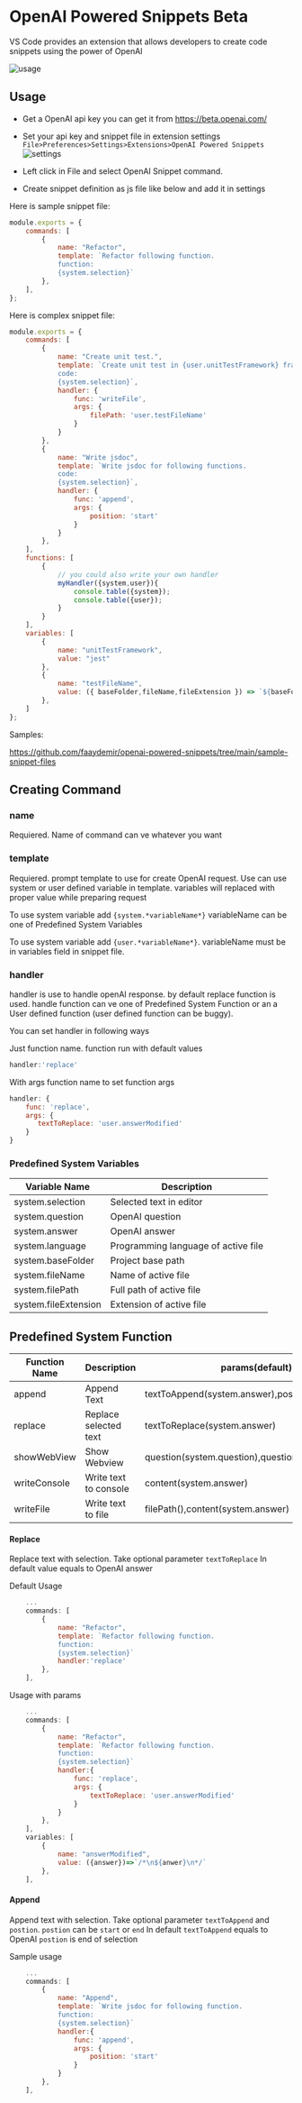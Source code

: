 # OpenAI Powered Snippets Beta

VS Code provides an extension that allows developers to create code snippets using the power of OpenAI

![usage](/media/usage.gif)


## Usage

* Get a OpenAI api key you can get it from https://beta.openai.com/
* Set your api key and  snippet file in extension settings `File>Preferences>Settings>Extensions>OpenAI Powered Snippets`
![settings](/media/settings.png)

* Left click in File and select OpenAI Snippet command.
* Create snippet definition as js file like below and add it in settings

Here is sample snippet file:
```js
module.exports = {
    commands: [
        {
            name: "Refactor",
            template: `Refactor following function.
            function:
            {system.selection}`
        },
    ],
};
```

Here is complex snippet file:
```js
module.exports = {
    commands: [
        {
            name: "Create unit test.",
            template: `Create unit test in {user.unitTestFramework} framework for following function.
            code:
            {system.selection}`,
            handler: { 
                func: 'writeFile',
                args: {
                    filePath: 'user.testFileName'
                }
            }
        },
        {
            name: "Write jsdoc",
            template: `Write jsdoc for following functions.
            code:
            {system.selection}`,
            handler: {
                func: 'append',
                args: {
                    position: 'start'
                }
            }
        },
    ],
    functions: [
        {
            // you could also write your own handler
            myHandler({system,user}){
                console.table({system});
                console.table({user});
            }
        }
    ],
    variables: [
        {
            name: "unitTestFramework",
            value: "jest"
        },
        {
            name: "testFileName",
            value: ({ baseFolder,fileName,fileExtension }) => `${baseFolder}\\tests\\${fileName}.test.${fileExtension}`
        },
    ]
};
```

Samples:

https://github.com/faaydemir/openai-powered-snippets/tree/main/sample-snippet-files

## Creating Command
### name 
Requiered. Name of command can ve whatever you want
### template
Requiered. prompt template to use for create OpenAI request.
Use can use system or user defined variable in template. variables will replaced with proper value while preparing request

To use system variable add `{system.*variableName*}` variableName can be one of Predefined System Variables

To use system variable add `{user.*variableName*}`. variableName must be in variables field in snippet file.

### handler
handler is use to handle openAI response. by default replace function is used. handle function can ve one of Predefined System Function or an a User defined function (user defined function can be buggy).

You can set handler in following ways

Just function name. function run with default values
```js
handler:'replace'
```

With args function name to set function args
```js
handler: {
    func: 'replace',
    args: {
       textToReplace: 'user.answerModified'
    }
}
```

### Predefined System Variables

| Variable Name        | Description                           |
| -------------------- | ------------------------------------- |
| system.selection     | Selected text in editor               |
| system.question      | OpenAI question                       |
| system.answer        | OpenAI answer                         |
| system.language      | Programming language   of active file |
| system.baseFolder    | Project base path                     |
| system.fileName      | Name of active file                   |
| system.filePath      | Full path of active file              |
| system.fileExtension | Extension of active file              |



## Predefined System Function
| Function Name | Description           | params(default)                                   |
| ------------- | --------------------- | ------------------------------------------------- |
| append        | Append Text           | textToAppend(system.answer),postion('end')        |
| replace       | Replace selected text | textToReplace(system.answer)                      |
| showWebView   | Show Webview         | question(system.question),question(system.answer) |
| writeConsole  | Write text to console | content(system.answer)                            |
| writeFile     | Write text to file    | filePath(),content(system.answer)                 |

#### Replace
Replace text with selection. Take optional parameter `textToReplace` In default value equals to OpenAI answer

Default Usage
```js
    ...
    commands: [
        {
            name: "Refactor",
            template: `Refactor following function.
            function:
            {system.selection}`
            handler:'replace'
        },
    ],
```
Usage with params
```js
    ...
    commands: [
        {
            name: "Refactor",
            template: `Refactor following function.
            function:
            {system.selection}`
            handler:{
                func: 'replace',
                args: {
                    textToReplace: 'user.answerModified'
                }
            }
        },
    ],
    variables: [
        {
            name: "answerModified",
            value: ({answer})=>`/*\n${anwer}\n*/`
        },
    ],
```

#### Append
Append text with selection. Take optional parameter `textToAppend` and `postion`. `postion` can be `start` or `end`
In default `textToAppend` equals to OpenAI `postion` is end of selection

Sample usage
```js
    ...
    commands: [
        {
            name: "Append",
            template: `Write jsdoc for following function.
            function:
            {system.selection}`
            handler:{
                func: 'append',
                args: {
                    position: 'start'
                }
            }
        },
    ],
```


